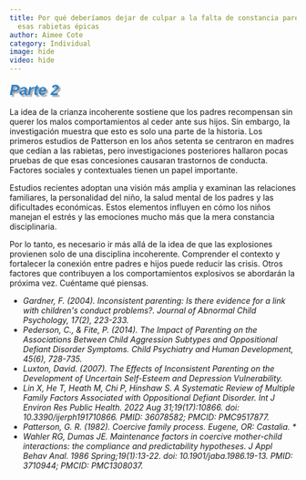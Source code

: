 ```yaml
---
title: Por qué deberíamos dejar de culpar a la falta de constancia parental por
  esas rabietas épicas
author: Aimee Cote
category: Individual
image: hide
video: hide
---
```

<p><span style='font-family: "Comic Sans MS", sans-serif; color: rgb(44, 130, 201); font-size: 26px;'><em><strong><span style="text-shadow: 3px 3px 2px rgba(136, 136, 136, 0.8);">Parte 2</span></strong></em></span></p><p>La idea de la crianza incoherente sostiene que los padres recompensan sin querer los malos comportamientos al ceder ante sus hijos. Sin embargo, la investigación muestra que esto es solo una parte de la historia. Los primeros estudios de Patterson en los años setenta se centraron en madres que cedían a las rabietas, pero investigaciones posteriores hallaron pocas pruebas de que esas concesiones causaran trastornos de conducta. Factores sociales y contextuales tienen un papel importante.</p><p>Estudios recientes adoptan una visión más amplia y examinan las relaciones familiares, la personalidad del niño, la salud mental de los padres y las dificultades económicas. Estos elementos influyen en cómo los niños manejan el estrés y las emociones mucho más que la mera constancia disciplinaria.</p><p>Por lo tanto, es necesario ir más allá de la idea de que las explosiones provienen solo de una disciplina incoherente. Comprender el contexto y fortalecer la conexión entre padres e hijos puede reducir las crisis. Otros factores que contribuyen a los comportamientos explosivos se abordarán la próxima vez. Cuéntame qué piensas.</p><p><ul><li><cite>Gardner, F. (2004). Inconsistent parenting: Is there evidence for a link with children&apos;s conduct problems?. Journal of Abnormal Child Psychology, 17(2), 223-233.</cite></li><li><cite>Pederson, C., &amp; Fite, P. (2014). The Impact of Parenting on the Associations Between Child Aggression Subtypes and Oppositional Defiant Disorder Symptoms. Child Psychiatry and Human Development, 45(6), 728-735.</cite></li><li><cite>Luxton, David. (2007). The Effects of Inconsistent Parenting on the Development of Uncertain Self-Esteem and Depression Vulnerability.</cite></li><li><cite>Lin X, He T, Heath M, Chi P, Hinshaw S. A Systematic Review of Multiple Family Factors Associated with Oppositional Defiant Disorder. Int J Environ Res Public Health. 2022 Aug 31;19(17):10866. doi: 10.3390/ijerph191710866. PMID: 36078582; PMCID: PMC9517877.</cite></li><li><cite>Patterson, G. R. (1982). Coercive family process. Eugene, OR: Castalia. *</cite></li><li><cite>Wahler RG, Dumas JE. Maintenance factors in coercive mother-child interactions: the compliance and predictability hypotheses. J Appl Behav Anal. 1986 Spring;19(1):13-22. doi: 10.1901/jaba.1986.19-13. PMID: 3710944; PMCID: PMC1308037.</cite></p></ul>